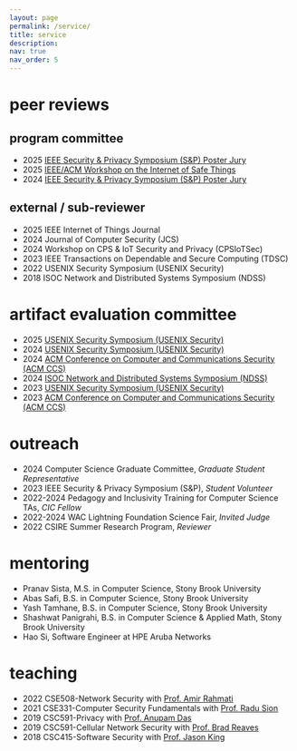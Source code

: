 ```yaml
---
layout: page
permalink: /service/
title: service
description:
nav: true
nav_order: 5
---
```


# peer reviews

## program committee
+ 2025 [IEEE Security & Privacy Symposium (S&P) Poster Jury](https://sp2025.ieee-security.org/cfposters.html)
+ 2025 [IEEE/ACM Workshop on the Internet of Safe Things](https://safethings25.ieee-security.org/#organization)
+ 2024 [IEEE Security & Privacy Symposium (S&P) Poster Jury](https://www.ieee-security.org/TC/SP2024/cfposters.html)


## external / sub-reviewer

+ 2025 IEEE Internet of Things Journal
+ 2024 Journal of Computer Security (JCS)
+ 2024 Workshop on CPS & IoT Security and Privacy (CPSIoTSec)
+ 2023 IEEE Transactions on Dependable and Secure Computing (TDSC)
+ 2022 USENIX Security Symposium (USENIX Security)
+ 2018 ISOC Network and Distributed Systems Symposium (NDSS)

# artifact evaluation committee

+ 2025 [USENIX Security Symposium (USENIX Security)](https://secartifacts.github.io/usenixsec2025/organizers)
+ 2024 [USENIX Security Symposium (USENIX Security)](https://secartifacts.github.io/usenixsec2024/organizers)
+ 2024 [ACM Conference on Computer and Communications Security (ACM CCS)](https://www.sigsac.org/ccs/CCS2024/organization/ae-committee.html)
+ 2024 [ISOC Network and Distributed Systems Symposium (NDSS)](https://secartifacts.github.io/ndss2024/organizers)
+ 2023 [USENIX Security Symposium (USENIX Security)](https://secartifacts.github.io/usenixsec2023/organizers)
+ 2023 [ACM Conference on Computer and Communications Security (ACM CCS)](https://www.sigsac.org/ccs/CCS2023/orgs-artifact.html)


# outreach

+ 2024 Computer Science Graduate Committee, _Graduate Student Representative_
+ 2023 IEEE Security & Privacy Symposium (S&P), _Student Volunteer_
+ 2022-2024 Pedagogy and Inclusivity Training for Computer Science TAs, _CIC Fellow_
+ 2022-2024 WAC Lightning Foundation Science Fair, _Invited Judge_
+ 2022 CSIRE Summer Research Program, _Reviewer_


# mentoring

+ Pranav Sista, M.S. in Computer Science, Stony Brook University
+ Abas Safi, B.S. in Computer Science, Stony Brook University
+ Yash Tamhane, B.S. in Computer Science, Stony Brook University
+ Shashwat Panigrahi, B.S. in Computer Science & Applied Math, Stony Brook University
+ Hao Si, Software Engineer at HPE Aruba Networks


# teaching

+ 2022 CSE508-Network Security with [Prof. Amir Rahmati](https://amir.rahmati.com)
+ 2021 CSE331-Computer Security Fundamentals with [Prof. Radu Sion](https://www.cs.stonybrook.edu/people/faculty/radusion)
+ 2019 CSC591-Privacy with [Prof. Anupam Das](https://anupamdas.org/)
+ 2019 CSC591-Cellular Network Security with [Prof. Brad Reaves](https://bradreaves.net/)
+ 2018 CSC415-Software Security with [Prof. Jason King](https://engr.ncsu.edu/people/jtking/)

